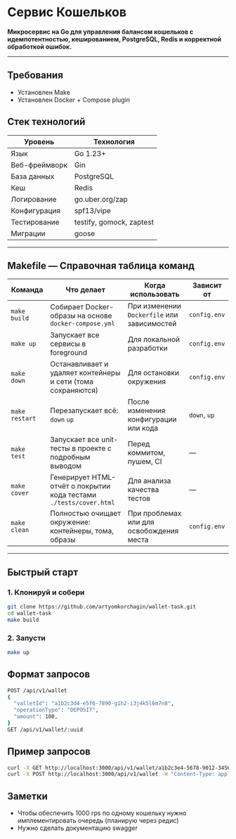 # Сервис Кошельков
**Микросервис на Go для управления балансом кошельков с идемпотентностью, кешированием, PostgreSQL, Redis и корректной обработкой ошибок.**

---

## Требования
- Установлен Make
- Установлен Docker + Compose plugin


## Стек технологий

| Уровень         | Технология                     |
|----------------|--------------------------------|
| Язык           | Go 1.23+                       |
| Веб-фреймворк  | Gin     |
| База данных    | PostgreSQL       |
| Кеш            | Redis     |
| Логирование    | go.uber.org/zap             |
| Конфигурация   | spf13/vipe        |
| Тестирование   | testify, gomock, zaptest |
| Миграции       | goose |

---
## Makefile — Справочная таблица команд

| Команда       | Что делает                                                                 | Когда использовать                                  | Зависит от             |
|---------------|----------------------------------------------------------------------------|-----------------------------------------------------|------------------------|
| `make build`  | Собирает Docker-образы на основе `docker-compose.yml`                      | При изменении `Dockerfile` или зависимостей         | `config.env`           |
| `make up`     | Запускает все сервисы  в foreground                 | Для локальной разработки                            | `config.env`           |
| `make down`   | Останавливает и удаляет контейнеры и сети (тома сохраняются)               | Для остановки окружения                             | `config.env`           |
| `make restart`| Перезапускает всё: `down` `up`                                           | После изменения конфигурации или кода               | `down`, `up`           |
| `make test`   | Запускает все unit-тесты в проекте с подробным выводом               | Перед коммитом, пушем, CI                           | —                      |
| `make cover`  | Генерирует HTML-отчёт о покрытии кода тестами `./tests/cover.html`       | Для анализа качества тестов                         | —                      |
| `make clean`  | Полностью очищает окружение: контейнеры, тома, образы                      | При проблемах или для освобождения места             | `config.env`           |

---

## Быстрый старт

### 1. Клонируй и собери

```bash
git clone https://github.com/artyomkorchagin/wallet-task.git
cd wallet-task
make build
```
### 2. Запусти
```bash
make up
```

## Формат запросов
```bash
POST /api/v1/wallet
{
  "valletId": "a1b2c3d4-e5f6-7890-g1h2-i3j4k5l6m7n8",
  "operationType": "DEPOSIT",
  "amount": 100,
}
GET /api/v1/wallet/:uuid
```
## Пример запросов
```bash
curl -X GET http://localhost:3000/api/v1/wallet/a1b2c3e4-5678-9012-3456-789012345678
curl -X POST http://localhost:3000/api/v1/wallet -H "Content-Type: application/json" -d "{\"valletId\": \"a1b2c3e4-5678-9012-3456-789012345678\", \"operationType\": \"WITHDRAW\", \"amount\": 100}"
```

## Заметки
- Чтобы обеспечить 1000 rps по одному кошельку нужно имплементировать очередь (планирую через редис)
- Нужно сделать документацию swagger
